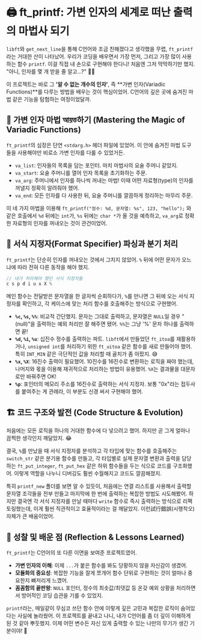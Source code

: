 # 🖨️ ft_printf: 가변 인자의 세계로 떠난 출력의 마법사 되기

`libft`와 `get_next_line`을 통해 C언어와 조금 친해졌다고 생각했을 무렵, `ft_printf`라는 거대한 산이 나타났어. 우리가 코딩을 배우면서 가장 먼저, 그리고 가장 많이 사용하는 함수 `printf`. 이걸 직접 내 손으로 구현해야 한다니! 처음엔 그저 막막하기만 했지. "아니, 인자를 몇 개 받을 줄 알고...?" 🤷‍♂️

이 프로젝트는 바로 그 **'알 수 없는 개수의 인자'**, 즉 **가변 인자(Variadic Functions)**를 다루는 방법을 배우는 것이 핵심이었어. C언어의 깊은 곳에 숨겨진 마법 같은 기능을 탐험하는 여정이었달까.

## 🎩 가변 인자 마법 আয়ত্ত하기 (Mastering the Magic of Variadic Functions)

`ft_printf`의 심장은 단연 `<stdarg.h>` 헤더 파일에 있었어. 이 안에 숨겨진 마법 도구들을 사용해야만 비로소 가변 인자를 다룰 수 있었거든.

-   `va_list`: 인자들의 목록을 담는 포인터. 마치 마법사의 요술 주머니 같았지.
-   `va_start`: 요술 주머니를 열어 인자 목록을 초기화하는 주문.
-   `va_arg`: 주머니에서 인자를 하나씩 꺼내는 마법! 이때 어떤 자료형(type)의 인자를 꺼낼지 정확히 알려줘야 했어.
-   `va_end`: 모든 인자를 다 사용한 뒤, 요술 주머니를 깔끔하게 정리하는 마무리 주문.

이 네 가지 마법을 이용해 `ft_printf("정수: %d, 문자열: %s", 123, "hello");` 와 같은 호출에서 `%d` 뒤에는 `int`가, `%s` 뒤에는 `char *`가 올 것을 예측하고, `va_arg`로 정확한 자료형의 인자를 꺼내오는 것이 관건이었어.

## 🧩 서식 지정자(Format Specifier) 파싱과 분기 처리

`ft_printf`는 단순히 인자를 꺼내오는 것에서 그치지 않았어. `%` 뒤에 어떤 문자가 오느냐에 따라 전혀 다른 동작을 해야 했지.

```c
// 내가 처리해야 했던 서식 지정자들
c s p d i u x X %
```

메인 함수는 전달받은 문자열을 한 글자씩 순회하다가, `%`를 만나면 그 뒤에 오는 서식 지정자를 확인하고, 각 케이스에 맞는 처리 함수를 호출해주는 방식으로 구현했어.

-   **`%c`, `%s`, `%%`**: 비교적 간단했지. 문자는 그대로 출력하고, 문자열은 `NULL`일 경우 "(null)"을 출력하는 예외 처리만 잘 해주면 됐어. `%%`는 그냥 '%' 문자 하나를 출력하면 끝!
-   **`%d`, `%i`, `%u`**: 십진수 정수를 출력하는 파트. `libft`에서 만들었던 `ft_itoa`를 재활용하거나, `unsigned int`를 처리하기 위한 `ft_uitoa` 같은 함수를 새로 만들어야 했어. 특히 `INT_MIN` 같은 극단적인 값을 처리할 때 골치가 좀 아팠지. 😅
-   **`%x`, `%X`**: 16진수 출력이 필요했어. 10진수를 16진수로 변환하는 로직을 짜야 했는데, 나머지와 몫을 이용해 재귀적으로 처리하는 방법이 유용했어. `%X`는 결과물을 대문자로만 바꿔주면 OK!
-   **`%p`**: 포인터의 메모리 주소를 16진수로 출력하는 서식 지정자. 보통 "0x"라는 접두사를 붙여주는 게 관례라, 이 부분도 신경 써서 구현해야 했어.

## 🏗️ 코드 구조와 발전 (Code Structure & Evolution)

처음에는 모든 로직을 하나의 거대한 함수에 다 넣으려고 했어. 하지만 곧 그게 얼마나 끔찍한 생각인지 깨달았지. 😂

결국, `%`를 만났을 때 서식 지정자를 분석하고 각 타입에 맞는 함수를 호출해주는 `switch_str` 같은 분기용 함수를 만들고, 각 타입별로 실제 문자열 변환과 출력을 담당하는 `ft_put_integer`, `ft_put_hex` 같은 하위 함수들을 두는 식으로 코드를 구조화했어. 이렇게 역할을 나누니 디버깅도 훨씬 수월해지고 코드도 깔끔해졌지.

특히 `printf_new` 폴더를 보면 알 수 있듯이, 처음에는 연결 리스트를 사용해서 출력할 문자열 조각들을 전부 만들고 마지막에 한 번에 출력하는 복잡한 방법도 시도해봤어. 하지만 결국엔 각 서식 지정자를 만날 때마다 `write` 함수로 즉시 출력하는 방식으로 리팩토링했는데, 이게 훨씬 직관적이고 효율적이라는 걸 깨달았지. 이런試行錯誤(시행착오) 자체가 큰 배움이었어.

## 🤔 성찰 및 배운 점 (Reflection & Lessons Learned)

`ft_printf`는 C언어의 또 다른 이면을 보여준 프로젝트였어.

-   **가변 인자의 이해**: 이제 `...`가 붙은 함수를 봐도 당황하지 않을 자신감이 생겼어.
-   **모듈화의 중요성**: 복잡한 기능을 잘게 쪼개어 함수 단위로 구현하는 것이 얼마나 중요한지 뼈저리게 느꼈어.
-   **꼼꼼함의 끝판왕**: `NULL` 포인터, 정수의 최솟값/최댓값 등 온갖 예외 상황을 처리하면서 방어적인 코딩 습관을 기를 수 있었지.

`printf`라는, 매일같이 무심코 쓰던 함수 안에 이렇게 깊은 고민과 복잡한 로직이 숨어있다는 사실에 놀라웠어. 이 프로젝트를 끝내고 나니, 내가 C언어를 좀 더 깊이 이해하게 된 것 같아 뿌듯했지. 이제 어떤 변수든 자신 있게 출력할 수 있는 나만의 무기가 생긴 기분이야! 🚀
